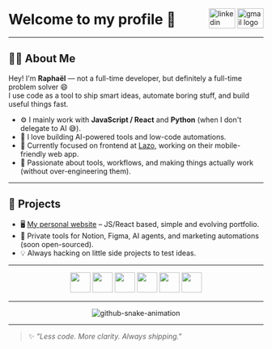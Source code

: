 <div style="display: flex; align-items: center; justify-content: space-between;">
  <h1 style="margin: 0;">Welcome to my profile 👋</h1>
  <div>
    <a href="https://www.linkedin.com/in/rapha%C3%ABl-levy-b7656a237/"><img src="https://raw.githubusercontent.com/maurodesouza/profile-readme-generator/master/src/assets/icons/social/linkedin/default.svg" width="52" height="40" alt="linkedin logo" /></a>
    <a href="mailto:raphaellevy027@gmail.com"><img src="https://raw.githubusercontent.com/maurodesouza/profile-readme-generator/master/src/assets/icons/social/gmail/default.svg" width="52" height="40" alt="gmail logo" /></a>
  </div>
</div>

---

## 👨‍💻 About Me

Hey! I'm **Raphaël** — not a full-time developer, but definitely a full-time problem solver 😄  
I use code as a tool to ship smart ideas, automate boring stuff, and build useful things fast.

- ⚙️ I mainly work with **JavaScript / React** and **Python** (when I don't delegate to AI 😅).
- 🧠 I love building AI-powered tools and low-code automations.
- 🧪 Currently focused on frontend at <a href="https://github.com/getlazo/lazo_web">Lazo</a>, working on their mobile-friendly web app.
- 🧰 Passionate about tools, workflows, and making things actually work (without over-engineering them).

---

## 🔗 Projects

- 🖥️ <a href="https://github.com/Raph13009/codeBase3">My personal website</a> – JS/React based, simple and evolving portfolio.
- 🧠 Private tools for Notion, Figma, AI agents, and marketing automations (soon open-sourced).
- 💡 Always hacking on little side projects to test ideas.

---

<div align="center">
  <img src="https://cdn.jsdelivr.net/gh/devicons/devicon/icons/javascript/javascript-original.svg" height="40" />
  <img src="https://cdn.jsdelivr.net/gh/devicons/devicon/icons/react/react-original.svg" height="40" />
  <img src="https://cdn.jsdelivr.net/gh/devicons/devicon/icons/python/python-original.svg" height="40" />
  <img src="https://cdn.jsdelivr.net/gh/devicons/devicon/icons/typescript/typescript-original.svg" height="40" />
  <img src="https://cdn.jsdelivr.net/gh/devicons/devicon/icons/github/github-original.svg" height="40" />
  <img src="https://cdn.jsdelivr.net/gh/devicons/devicon/icons/vscode/vscode-original.svg" height="40" />
</div>

---

<p align="center">
  <picture>
    <source media="(prefers-color-scheme: dark)" srcset="https://raw.githubusercontent.com/Raph13009/Raph13009/output/snake-dark.svg" />
    <source media="(prefers-color-scheme: light)" srcset="https://raw.githubusercontent.com/Raph13009/Raph13009/output/snake.svg" />
    <img alt="github-snake-animation" src="https://raw.githubusercontent.com/Raph13009/Raph13009/main/snake.yml" />
  </picture>
</p>

---

> ✨ *"Less code. More clarity. Always shipping."*
